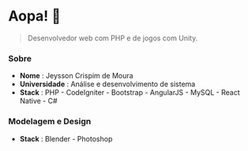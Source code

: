 # Aopa! 🤙
> Desenvolvedor web com PHP e de jogos com Unity.

### Sobre
- **Nome** : Jeysson Crispim de Moura
- **Universidade** : Análise e desenvolvimento de sistema
- **Stack** : PHP - CodeIgniter - Bootstrap - AngularJS - MySQL - React Native - C#

### Modelagem e Design
- **Stack** : Blender - Photoshop 
